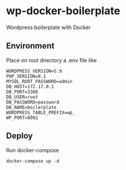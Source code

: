 # wp-docker-boilerplate
Wordpress boilerplate with Docker

## Environment

Place on root directory a .env file like

    WORDPRESS_VERSION=5.9
    PHP_VERSION=8.1
    MYSQL_ROOT_PASSWORD=admin
    DB_HOST=172.17.0.1
    DB_PORT=3308
    DB_USER=root
    DB_PASSWORD=password
    DB_NAME=boilerplate
    WORDPRESS_TABLE_PREFIX=wp_
    WP_PORT=8092
    
## Deploy
Run docker-compose

    docker-compose up -d